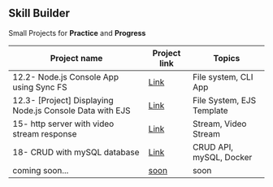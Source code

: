 ## **Skill Builder**

Small Projects for **Practice** and **Progress**

| Project name                                             | Project link                                                                                                                                                       | Topics                    |
| -------------------------------------------------------- | ------------------------------------------------------------------------------------------------------------------------------------------------------------------ | ------------------------- |
| 12.2- Node.js Console App using Sync FS                  | [Link](https://github.com/mAbdullah821/small-projects-to-understand-nodeJS/tree/master/12.2-%20Node.js%20Console%20App%20using%20Sync%20FS)                        | File system, CLI App      |
| 12.3- [Project] Displaying Node.js Console Data with EJS | [Link](https://github.com/mAbdullah821/small-projects-to-understand-nodeJS/tree/master/12.3-%20%5BProject%5D%20Displaying%20Node.js%20Console%20Data%20with%20EJS) | File System, EJS Template |
| 15- http server with video stream response               | [Link](https://github.com/mAbdullah821/small-projects-to-understand-nodeJS/tree/master/15-%20http%20server%20with%20video%20stream%20response)                     | Stream, Video Stream      |
| 18- CRUD with mySQL database                             | [Link](https://github.com/mAbdullah821/small-projects-to-understand-nodeJS/tree/master/18-%20CRUD%20with%20mySQL%20database)                                       | CRUD API, mySQL, Docker   |
| coming soon...                                           | [soon]()                                                                                                                                                           | soon                      |
